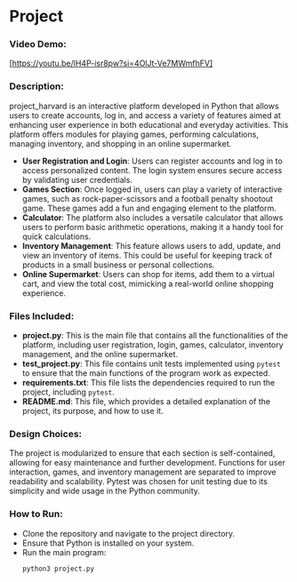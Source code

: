 # Project

### Video Demo:
[https://youtu.be/lH4P-isr8pw?si=4OlJt-Ve7MWmfhFV]

### Description:
project_harvard is an interactive platform developed in Python that allows users to create accounts, log in, and access a variety of features aimed at enhancing user experience in both educational and everyday activities. This platform offers modules for playing games, performing calculations, managing inventory, and shopping in an online supermarket.

- **User Registration and Login**: Users can register accounts and log in to access personalized content. The login system ensures secure access by validating user credentials.
- **Games Section**: Once logged in, users can play a variety of interactive games, such as rock-paper-scissors and a football penalty shootout game. These games add a fun and engaging element to the platform.
- **Calculator**: The platform also includes a versatile calculator that allows users to perform basic arithmetic operations, making it a handy tool for quick calculations.
- **Inventory Management**: This feature allows users to add, update, and view an inventory of items. This could be useful for keeping track of products in a small business or personal collections.
- **Online Supermarket**: Users can shop for items, add them to a virtual cart, and view the total cost, mimicking a real-world online shopping experience.

### Files Included:
- **project.py**: This is the main file that contains all the functionalities of the platform, including user registration, login, games, calculator, inventory management, and the online supermarket.
- **test_project.py**: This file contains unit tests implemented using `pytest` to ensure that the main functions of the program work as expected.
- **requirements.txt**: This file lists the dependencies required to run the project, including `pytest`.
- **README.md**: This file, which provides a detailed explanation of the project, its purpose, and how to use it.

### Design Choices:
The project is modularized to ensure that each section is self-contained, allowing for easy maintenance and further development. Functions for user interaction, games, and inventory management are separated to improve readability and scalability. Pytest was chosen for unit testing due to its simplicity and wide usage in the Python community.

### How to Run:
- Clone the repository and navigate to the project directory.
- Ensure that Python is installed on your system.
- Run the main program:
  ```bash
  python3 project.py
